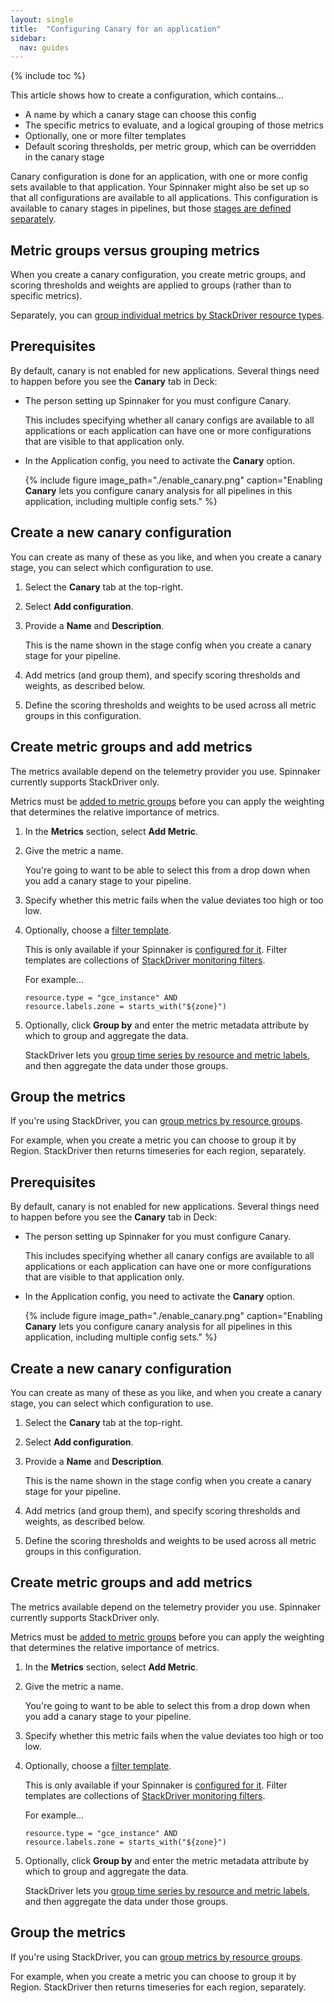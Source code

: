 ```yaml
---
layout: single
title:  "Configuring Canary for an application"
sidebar:
  nav: guides
---
```


{% include toc %}


This article shows how to create a configuration, which contains...

* A name by which a canary stage can choose this config
* The specific metrics to evaluate, and a logical grouping of those metrics
* Optionally, one or more filter templates
* Default scoring thresholds, per metric group, which can be overridden in the
canary stage

Canary configuration is done for an application, with one or more config sets
available to that application. Your Spinnaker might also be set up so that all
configurations are available to all applications. This configuration is available
to canary stages in pipelines, but those [stages are defined
separately](guides/user/canary/stage/).

## Metric groups versus grouping metrics
When you create a canary configuration, you create metric groups, and scoring
thresholds and weights are applied to groups (rather than to specific metrics).

<!---
TODO: figure out why this is done and how it's used
--->
Separately, you can [group individual metrics by StackDriver resource types](#group_the_metrics).

## Prerequisites

By default, canary is not enabled for new applications. Several things need to
happen before you see the __Canary__ tab in Deck:

* The person setting up Spinnaker for you must configure Canary.

  This includes specifying whether all canary configs are available to all
  applications or each application can have one or more configurations that are
  visible to that application only.

* In the Application config, you need to activate the __Canary__ option.

  {%
    include
    figure
    image_path="./enable_canary.png"
    caption="Enabling __Canary__ lets you configure canary analysis for all
    pipelines in this application, including multiple config sets."
  %}

## Create a new canary configuration

You can create as many of these as you like, and when you create a canary stage,
you can select which configuration to use.

1. Select the __Canary__ tab at the top-right.

1. Select __Add configuration__.

1. Provide a __Name__ and __Description__.

   This is the name shown in the stage config when you create a canary stage for your
   pipeline.

1. Add metrics (and group them), and specify scoring thresholds and weights, as
described below.

1. Define the scoring thresholds and weights to be used across all metric groups
in this configuration.

## Create metric groups and add metrics

The metrics available depend on the telemetry provider you use. Spinnaker
currently supports StackDriver only.

Metrics must be [added to metric groups](#group_metrics) before you can apply
the weighting that determines the relative importance of metrics.


1. In the __Metrics__ section, select __Add Metric__.

1. Give the metric a name.

   You're going to want to be able to select this from a drop down when you add
   a canary stage to your pipeline.

1. Specify whether this metric fails when the value deviates too high or too low.

1. Optionally, choose a [filter
template](/guides/user/canary/config/filter_templates/).

   This is only available  if your Spinnaker is [configured for it](). Filter
   templates are collections of [StackDriver monitoring
   filters](https://cloud.google.com/monitoring/api/v3/filters).

   For example...

   ```
   resource.type = "gce_instance" AND
   resource.labels.zone = starts_with("${zone}")
   ```

1. Optionally, click __Group by__ and enter the metric metadata attribute by
which to group and aggregate the data.

    StackDriver lets you [group time series by resource and metric labels](), and
    then aggregate the data under those groups.



## Group the metrics

If you're using StackDriver, you can
[group metrics by resource groups](https://cloud.google.com/monitoring/groups/).

For example, when you create a metric you can choose to group it by Region.
StackDriver then returns timeseries for each region, separately.

## Prerequisites

By default, canary is not enabled for new applications. Several things need to
happen before you see the __Canary__ tab in Deck:

* The person setting up Spinnaker for you must configure Canary.

  This includes specifying whether all canary configs are available to all
  applications or each application can have one or more configurations that are
  visible to that application only.

* In the Application config, you need to activate the __Canary__ option.

  {% include figure
     image_path="./enable_canary.png"
     caption="Enabling __Canary__ lets you configure canary analysis for all
     pipelines in this application, including multiple config sets."
  %}

## Create a new canary configuration

You can create as many of these as you like, and when you create a canary stage,
you can select which configuration to use.

1. Select the __Canary__ tab at the top-right.

1. Select __Add configuration__.

1. Provide a __Name__ and __Description__.

   This is the name shown in the stage config when you create a canary stage for your
   pipeline.

1. Add metrics (and group them), and specify scoring thresholds and weights, as
described below.

1. Define the scoring thresholds and weights to be used across all metric groups
in this configuration.

## Create metric groups and add metrics

The metrics available depend on the telemetry provider you use. Spinnaker
currently supports StackDriver only.

Metrics must be [added to metric groups](#group_metrics) before you can apply
the weighting that determines the relative importance of metrics.


1. In the __Metrics__ section, select __Add Metric__.

1. Give the metric a name.

   You're going to want to be able to select this from a drop down when you add
   a canary stage to your pipeline.

1. Specify whether this metric fails when the value deviates too high or too low.

1. Optionally, choose a [filter
template](/guides/user/canary/config/filter_templates/).

   This is only available  if your Spinnaker is [configured for it](). Filter
   templates are collections of [StackDriver monitoring
   filters](https://cloud.google.com/monitoring/api/v3/filters).

   For example...

   ```
   resource.type = "gce_instance" AND
   resource.labels.zone = starts_with("${zone}")
   ```

1. Optionally, click __Group by__ and enter the metric metadata attribute by
which to group and aggregate the data.

    StackDriver lets you [group time series by resource and metric labels](), and
    then aggregate the data under those groups.



## Group the metrics

If you're using StackDriver, you can
[group metrics by resource groups](https://cloud.google.com/monitoring/groups/).

For example, when you create a metric you can choose to group it by Region.
StackDriver then returns timeseries for each region, separately.
